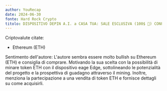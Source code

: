 ```yaml
---
author: YouRecap
date: 2024-06-30
fonte: Hard Rock Crypto
titolo: DISPOSITIVO DEPIN A.I. a CASA TUA: SALE ESCLUSIVA (100$ 🎁) CONFIGURAZIONE + UNBOXING Aethir Edge!!
---
```


Criptovalute citate:
- Ethereum (ETH)

Sentimento dell'autore: L'autore sembra essere molto bullish su Ethereum (ETH) e consiglia di comprare. Motivando la sua scelta con la possibilità di minare token ETH con il dispositivo eage Edge, sottolineando le potenzialità del progetto e la prospettiva di guadagno attraverso il mining. Inoltre, menziona la partecipazione a una vendita di token ETH e fornisce dettagli su come acquisirli.
